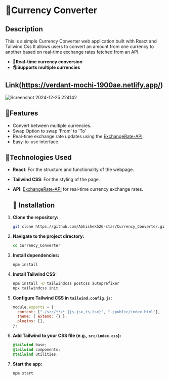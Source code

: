 # 💱Currency Converter

## Description
This is a simple Currency Converter web application built with React and Tailwind Css It allows users to convert an amount from one currency to another based on real-time exchange rates fetched from an API.
- **🔄Real-time currency conversion**  
- **🌎Supports multiple currencies**
## Link(https://verdant-mochi-1900ae.netlify.app/)
![Screenshot 2024-12-25 224142](https://github.com/user-attachments/assets/5ef036bd-abc3-4c20-8021-20c459bb84c2)


## 🌟Features
- Convert between multiple currencies.
- Swap Option to swap 'From' to 'To'
- Real-time exchange rate updates using the [ExchangeRate-API](https://cdn.jsdelivr.net/npm/@fawazahmed0/currency-api@latest/v1/currencies/usd.json).
- Easy-to-use interface.

## 🚀Technologies Used
- **React**: For the structure and functionality of the webpage.
- **Tailwind CSS**: For the styling of the page.
- **API**: [ExchangeRate-API](https://cdn.jsdelivr.net/npm/@fawazahmed0/currency-api@latest/v1/currencies/usd.json) for real-time currency exchange rates.

  ##  🚀 Installation

1. **Clone the repository:**
   ```bash
   git clone https://github.com/Abhishek526-star/Currency_Converter.git
   ```
2. **Navigate to the project directory:**
   ```bash
   cd Currency_Converter
   ```
3. **Install dependencies:**
   ```bash
   npm install
   ```
4. **Install Tailwind CSS:**
   ```bash
   npm install -D tailwindcss postcss autoprefixer
   npx tailwindcss init
   ```
5. **Configure Tailwind CSS in `tailwind.config.js`:**
   ```javascript
   module.exports = {
     content: ["./src/**/*.{js,jsx,ts,tsx}", "./public/index.html"],
     theme: { extend: {} },
     plugins: [],
   };
   ```
6. **Add Tailwind to your CSS file (e.g., `src/index.css`):**
   ```css
   @tailwind base;
   @tailwind components;
   @tailwind utilities;
   ```
7. **Start the app:**
   ```bash
   npm start
   ```
